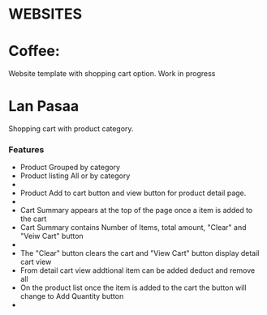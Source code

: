 <h1>WEBSITES</h1>
<h1>Coffee:</h1>
<div>Website template with shopping cart option. Work in progress</div>

<h1>Lan Pasaa</h1>
<div>Shopping cart with product category.
<h3>Features</h3>
<ul>
<li>Product Grouped by category</li>
<li>Product listing All or by category<li>
<li>Product Add to cart button and view button for product detail page.<li>
<li>Cart Summary appears at the top of the page once a item is added to the cart</li>
<li>Cart Summary contains Number of Items, total amount, "Clear" and "Veiw Cart" button<li>
<li>The "Clear" button clears the cart and "View Cart" button display detail cart view</li>
<li>From detail cart view addtional item can be added deduct and remove all</li>
<li>On the product list once the item is added to the cart the button will change to Add Quantity button</li>
<li>
</ul>

</div>